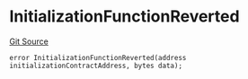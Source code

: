 # InitializationFunctionReverted
[Git Source](https://github.com/thrackle-io/tron/blob/570e509b7dae1b89ffe858956bb3df9bbac2510a/src/client/token/handler/diamond/HandlerDiamondLib.sol)


```solidity
error InitializationFunctionReverted(address initializationContractAddress, bytes data);
```

